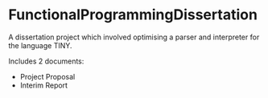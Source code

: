 # FunctionalProgrammingDissertation
A dissertation project which involved optimising a parser and interpreter for the language TINY.

Includes 2 documents:

* Project Proposal
* Interim Report
